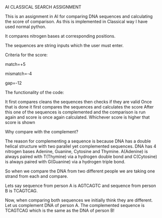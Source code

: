 AI CLASSICAL SEARCH ASSIGNMENT

This is an assignment in AI for comparing DNA sequences and calculating the score of comparison.
As this is implemented in Classical way I have used normal python.


It compares nitrogen bases at corresponding positions.


The sequences are string inputs which the user must enter.


Criteria for the score:

  match=+5
  
  mismatch=-4
  
  gap=-12

The functionality of the code:

  It first compares cleans the sequences then checks if they are valid
  Once that is done it first compares the sequences and calculates the score
  After this one of the sequences is complemented and the comparison is run again and score is once again calculated.
  Whichever score is higher that score is shown
  

Why compare with the complement?

  The reason for complementing a sequence is because DNA has a double helical structure with two parallel yet complemented sequences.
  DNA has 4 nitrogen bases Adenine, Guanine, Cytosine and Thymine. A(Adenine) is always paired with T(Thymine) via a hydrogen double bond and C(Cytosine)
  is always paired with G(Guanine) via a hydrogen triple bond.
  
  So when we compare the DNA from two different people we are taking one strand from each and compare.
  
  Lets say sequence from person A is AGTCAGTC and sequence from person B is TCAGTCAG.
  
  Now, when comparing both sequences we initially think they are different. Let us complement DNA of person A. 
  The complemented sequence is TCAGTCAG which is the same as the DNA of person B!
